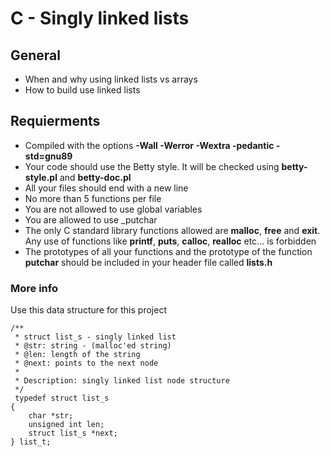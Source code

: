 # C - Singly linked lists

## General
- When and why using linked lists vs arrays
- How to build use linked lists

## Requierments
- Compiled with the options __-Wall -Werror -Wextra -pedantic -std=gnu89__
- Your code should use the Betty style. It will be checked using __betty-style.pl__ and __betty-doc.pl__
- All your files should end with a new line
- No more than 5 functions per file
- You are not allowed to use global variables
- You are allowed to use _putchar
- The only C standard library functions allowed are __malloc__, __free__ and __exit__. Any use of functions like __printf__, __puts__, __calloc__, __realloc__ etc… is forbidden
- The prototypes of all your functions and the prototype of the function __putchar__ should be included in your header file called __lists.h__

### More info
Use this data structure for this project
```
/**
 * struct list_s - singly linked list
 * @str: string - (malloc'ed string)
 * @len: length of the string
 * @next: points to the next node
 *
 * Description: singly linked list node structure
 */
 typedef struct list_s
{
    char *str;
    unsigned int len;
    struct list_s *next;
} list_t;
``````